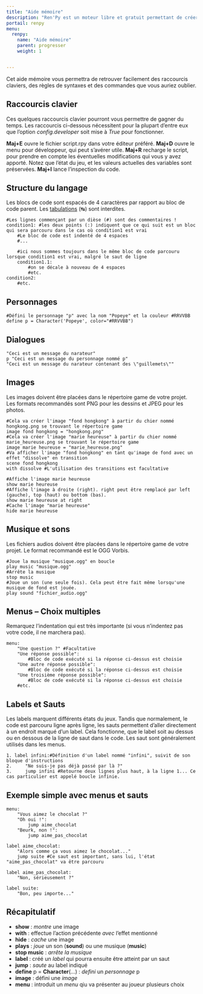 ```yaml
---
title: "Aide mémoire"
description: "Ren'Py est un moteur libre et gratuit permettant de créer des visual novels sur Windows, Linux, macOS, Android et iOS."
portail: renpy
menu:
  renpy:
    name: "Aide mémoire"
    parent: progresser
    weight: 1


---
```


Cet aide mémoire vous permettra de retrouver facilement des raccourcis claviers, des règles de syntaxes et des commandes que vous auriez oublier.

## Raccourcis clavier

Ces quelques raccourcis clavier pourront vous permettre de gagner  du temps. Les raccourcis ci-dessous nécessitent pour la plupart d’entre  eux que l’option *config.developer* soit mise à *True* pour fonctionner.

**Maj+E** ouvre le fichier script.rpy dans votre éditeur préféré.
 **Maj+D** ouvre le menu pour développeur, qui peut s’avérer utile.
 **Maj+R** recharge le script, pour prendre en compte les  éventuelles modifications qui vous y avez apporté. Notez que l’état du  jeu, et les valeurs actuelles des variables sont préservées.
 **Maj+I** lance l’inspection du code.

## Structure du langage

Les blocs de code sont espacés de 4 caractères par rapport au bloc de code parent. Les [tabulations](http://fr.wikipedia.org/wiki/Touche_tabulation) (↹) sont interdites.

```
#Les lignes commençant par un dièse (#) sont des commentaires !
condition1: #les deux points (:) indiquent que ce qui suit est un bloc qui sera parcouru dans le cas où condition1 est vrai
    #Le bloc de code est indenté de 4 espaces
    #...

    #ici nous sommes toujours dans le même bloc de code parcouru lorsque condition1 est vrai, malgré le saut de ligne
    condition1.1:
        #on se décale à nouveau de 4 espaces
        #etc.
condition2:
    #etc.
```

## Personnages

```
#Défini le personnage "p" avec la nom "Popeye" et la couleur #RRVVBB
define p = Character('Popeye', color="#RRVVBB")
```

## Dialogues

```
"Ceci est un message du narateur"
p "Ceci est un message du personnage nommé p"
"Ceci est un message du narateur contenant des \"guillemets\""
```

## Images

Les images doivent être placées dans le répertoire game de votre projet.
Les formats recommandés sont PNG pour les dessins et JPEG pour les photos.

```
#Cela va créer l'image "fond hongkong" à partir du chier nommé hongkong.png se trouvant le répertoire game
image fond hongkong = "hongkong.png" 
#Cela va créer l'image "marie heureuse" à partir du chier nommé marie_heureuse.png se trouvant le répertoire game
image marie heureuse = "marie_heureuse.png" 
#Va afficher l'image "fond hongkong" en tant qu'image de fond avec un effet "dissolve" en transition
scene fond hongkong
with dissolve #L'utilisation des transitions est facultative

#Affiche l'image marie heureuse
show marie heureuse
#Affiche l'image à droite (right). right peut être remplacé par left (gauche), top (haut) ou bottom (bas).
show marie heureuse at right
#Cache l'image "marie heureuse"
hide marie heureuse
```

## Musique et sons

Les fichiers audios doivent être placées dans le répertoire game de votre projet.
Le format recommandé est le OGG Vorbis.

```
#Joue la musique "musique.ogg" en boucle
play music "musique.ogg"
#Arrête la musique
stop music
#Joue un son (une seule fois). Cela peut être fait même lorsqu'une musique de fond est jouée.
play sound "fichier_audio.ogg"
```

## Menus – Choix multiples

Remarquez l’indentation qui est très importante (si vous n’indentez pas votre code, il ne marchera pas).

```
menu:
    "Une question ?" #Facultative
    "Une réponse possible":
        #Bloc de code exécuté si la réponse ci-dessus est choisie
    "Une autre réponse possible":
        #Bloc de code exécuté si la réponse ci-dessus est choisie
    "Une troisième réponse possible":
        #Bloc de code exécuté si la réponse ci-dessus est choisie
    #etc.
```

## Labels et Sauts

Les labels marquent différents états du jeux. Tandis que normalement,  le code est parcouru ligne après ligne, les sauts permettent d’aller  directement à un endroit marqué d’un label. Cela fonctionne, que le  label soit au dessus ou en dessous de la ligne de saut dans le code. Les  saut sont généralement utilisés dans les menus.

```
1. label infini:#Définition d'un label nommé "infini", suivit de son bloque d'instructions
2.     "Ne suis-je pas déjà passé par là ?"
3.     jump infini #Retourne deux lignes plus haut, à la ligne 1... Ce cas particulier est appelé boucle infinie.
```

## Exemple simple avec menus et sauts

```
menu:
    "Vous aimez le chocolat ?"
    "Oh oui !":
        jump aime_chocolat
    "Beurk, non !":
        jump aime_pas_chocolat

label aime_chocolat:
    "Alors comme ça vous aimez le chocolat..."
    jump suite #Ce saut est important, sans lui, l'état "aime_pas_chocolat" va être parcouru

label aime_pas_chocolat:
    "Non, sérieusement ?"

label suite:
    "Bon, peu importe..."
```

## Récapitulatif

- **show** : *montre* une image
- **with** : effectue l’action précédente *avec* l’effet mentionné
- **hide** : *cache* une image
- **plays** : *joue* un son (**sound**) ou une musique (**music**)
- **stop music** : *arrête la musique*
- **label** : créé un *label* qui pourra ensuite être atteint par un saut
- **jump** : *saute* au label indiqué
- **define** p = **Character**(…) : *defini* un *personnage* p
- **image** : défini une *image*
- **menu** : introduit un *menu* qiu va présenter au joueur plusieurs choix